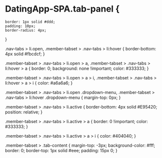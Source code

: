 # DatingApp-SPA.tab-panel {
    border: 1px solid #ddd;
    padding: 10px;
    border-radius: 4px;
  }
  
  .nav-tabs > li.open, .member-tabset > .nav-tabs > li:hover {
    border-bottom: 4px solid #fbcdcf;
  }
  
  .member-tabset > .nav-tabs > li.open > a, .member-tabset > .nav-tabs > li:hover > a {
    border: 0;
    background: none !important;
    color: #333333;
  }
  
  .member-tabset > .nav-tabs > li.open > a > i, .member-tabset > .nav-tabs > li:hover > a > i {
    color: #a6a6a6;
  }
  
  .member-tabset > .nav-tabs > li.open .dropdown-menu, .member-tabset > .nav-tabs > li:hover .dropdown-menu {
    margin-top: 0px;
  }
  
  .member-tabset > .nav-tabs > li.active {
    border-bottom: 4px solid #E95420;
    position: relative;
  }
  
  .member-tabset > .nav-tabs > li.active > a {
    border: 0 !important;
    color: #333333;
  }
  
  .member-tabset > .nav-tabs > li.active > a > i {
    color: #404040;
  }
  
  .member-tabset > .tab-content {
    margin-top: -3px;
    background-color: #fff;
    border: 0;
    border-top: 1px solid #eee;
    padding: 15px 0;
  }
